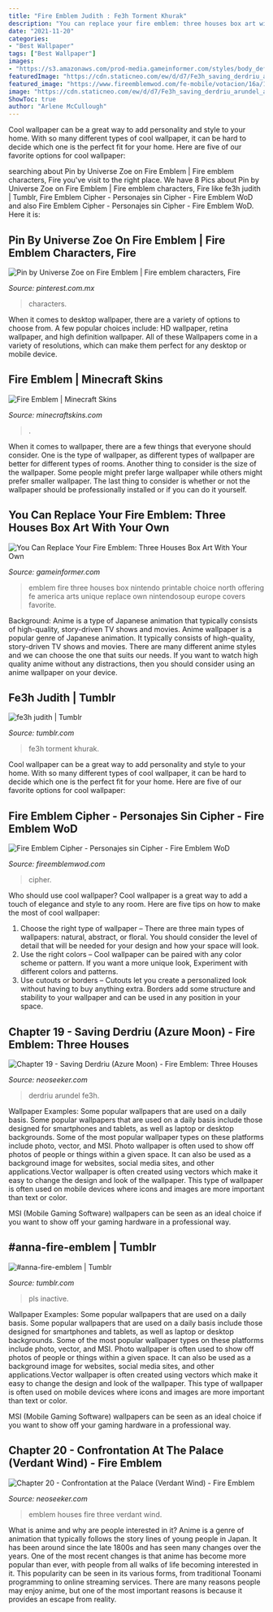 ```yaml
---
title: "Fire Emblem Judith : Fe3h Torment Khurak"
description: "You can replace your fire emblem: three houses box art with your own"
date: "2021-11-20"
categories:
- "Best Wallpaper"
tags: ["Best Wallpaper"]
images:
- "https://s3.amazonaws.com/prod-media.gameinformer.com/styles/body_default/s3/2019/07/29/37f5a86f/fireemblembox.jpg"
featuredImage: "https://cdn.staticneo.com/ew/d/d7/Fe3h_saving_derdriu_arundel_attack.jpg"
featured_image: "https://www.fireemblemwod.com/fe-mobile/votacion/16a/115051.png"
image: "https://cdn.staticneo.com/ew/d/d7/Fe3h_saving_derdriu_arundel_attack.jpg"
ShowToc: true
author: "Arlene McCullough"
---
```



Cool wallpaper can be a great way to add personality and style to your home. With so many different types of cool wallpaper, it can be hard to decide which one is the perfect fit for your home. Here are five of our favorite options for cool wallpaper: 

	

		
searching about Pin by Universe Zoe on Fire Emblem | Fire emblem characters, Fire you've visit to the right place. We have 8 Pics about Pin by Universe Zoe on Fire Emblem | Fire emblem characters, Fire like fe3h judith | Tumblr, Fire Emblem Cipher - Personajes sin Cipher - Fire Emblem WoD and also Fire Emblem Cipher - Personajes sin Cipher - Fire Emblem WoD. Here it is:
		
    
## Pin By Universe Zoe On Fire Emblem | Fire Emblem Characters, Fire

<img loading=lazy src="https://i.pinimg.com/736x/9b/3b/11/9b3b11a08f699cad4a8b642c8a090565.jpg" onerror="this.onerror=null;this.src='https://tse3.mm.bing.net/th?id=OIP.ZpjslOj2ylgebfyYC1bWQQHaJP&amp;pid=15.1';" alt="Pin by Universe Zoe on Fire Emblem | Fire emblem characters, Fire">

_Source: pinterest.com.mx_

>characters. 

	

When it comes to desktop wallpaper, there are a variety of options to choose from. A few popular choices include: HD wallpaper, retina wallpaper, and high definition wallpaper. All of these Wallpapers come in a variety of resolutions, which can make them perfect for any desktop or mobile device. 

    
## Fire Emblem | Minecraft Skins

<img loading=lazy src="https://www.minecraftskins.com/uploads/preview-skins/2020/10/04/flame-emperor--fire-emblem--15421345.png?v420" onerror="this.onerror=null;this.src='https://tse3.mm.bing.net/th?id=OIP.vJyPPcLY8pkY0j0MkRBPjAAAAA&amp;pid=15.1';" alt="Fire Emblem | Minecraft Skins">

_Source: minecraftskins.com_

>. 

	

When it comes to wallpaper, there are a few things that everyone should consider. One is the type of wallpaper, as different types of wallpaper are better for different types of rooms. Another thing to consider is the size of the wallpaper. Some people might prefer large wallpaper while others might prefer smaller wallpaper. The last thing to consider is whether or not the wallpaper should be professionally installed or if you can do it yourself.

    
## You Can Replace Your Fire Emblem: Three Houses Box Art With Your Own

<img loading=lazy src="https://s3.amazonaws.com/prod-media.gameinformer.com/styles/body_default/s3/2019/07/29/37f5a86f/fireemblembox.jpg" onerror="this.onerror=null;this.src='https://tse4.mm.bing.net/th?id=OIP.7IiWp58wso9ZVwSc8BlQXQHaDn&amp;pid=15.1';" alt="You Can Replace Your Fire Emblem: Three Houses Box Art With Your Own">

_Source: gameinformer.com_

>emblem fire three houses box nintendo printable choice north offering fe america arts unique replace own nintendosoup europe covers favorite. 

	

Background: Anime is a type of Japanese animation that typically consists of high-quality, story-driven TV shows and movies.
Anime wallpaper is a popular genre of Japanese animation. It typically consists of high-quality, story-driven TV shows and movies. There are many different anime styles and we can choose the one that suits our needs. If you want to watch high quality anime without any distractions, then you should consider using an anime wallpaper on your device.

    
## Fe3h Judith | Tumblr

<img loading=lazy src="https://64.media.tumblr.com/460bfde5fb596d90f198b734f3e57404/9f5b92272bfe5ccf-16/s640x960/40877c4651808a71f494aac1c6d2cd5432e488e5.png" onerror="this.onerror=null;this.src='https://tse2.mm.bing.net/th?id=OIP.gA4cd-tNsXHvK_ZZOEAThQHaG_&amp;pid=15.1';" alt="fe3h judith | Tumblr">

_Source: tumblr.com_

>fe3h torment khurak. 

	

Cool wallpaper can be a great way to add personality and style to your home. With so many different types of cool wallpaper, it can be hard to decide which one is the perfect fit for your home. Here are five of our favorite options for cool wallpaper: 

    
## Fire Emblem Cipher - Personajes Sin Cipher - Fire Emblem WoD

<img loading=lazy src="https://www.fireemblemwod.com/fe-mobile/votacion/16a/115051.png" onerror="this.onerror=null;this.src='https://tse3.mm.bing.net/th?id=OIP.FjM9GBZZOCEHUNnbfJ6H8QAAAA&amp;pid=15.1';" alt="Fire Emblem Cipher - Personajes sin Cipher - Fire Emblem WoD">

_Source: fireemblemwod.com_

>cipher. 

	

Who should use cool wallpaper?
Cool wallpaper is a great way to add a touch of elegance and style to any room. Here are five tips on how to make the most of cool wallpaper: 
1) Choose the right type of wallpaper – There are three main types of wallpapers: natural, abstract, or floral. You should consider the level of detail that will be needed for your design and how your space will look. 
2) Use the right colors – Cool wallpaper can be paired with any color scheme or pattern. If you want a more unique look, Experiment with different colors and patterns. 
3) Use cutouts or borders – Cutouts let you create a personalized look without having to buy anything extra. Borders add some structure and stability to your wallpaper and can be used in any position in your space.

    
## Chapter 19 - Saving Derdriu (Azure Moon) - Fire Emblem: Three Houses

<img loading=lazy src="https://cdn.staticneo.com/ew/d/d7/Fe3h_saving_derdriu_arundel_attack.jpg" onerror="this.onerror=null;this.src='https://tse3.mm.bing.net/th?id=OIP.pv03a30F6YOb2gLbSEHdsgHaEK&amp;pid=15.1';" alt="Chapter 19 - Saving Derdriu (Azure Moon) - Fire Emblem: Three Houses">

_Source: neoseeker.com_

>derdriu arundel fe3h. 

	

Wallpaper Examples: Some popular wallpapers that are used on a daily basis.
Some popular wallpapers that are used on a daily basis include those designed for smartphones and tablets, as well as laptop or desktop backgrounds. Some of the most popular wallpaper types on these platforms include photo, vector, and MSI. 
Photo wallpaper is often used to show off photos of people or things within a given space. It can also be used as a background image for websites, social media sites, and other applications.Vector wallpaper is often created using vectors which make it easy to change the design and look of the wallpaper. This type of wallpaper is often used on mobile devices where icons and images are more important than text or color. 

MSI (Mobile Gaming Software) wallpapers can be seen as an ideal choice if you want to show off your gaming hardware in a professional way.

    
## #anna-fire-emblem | Tumblr

<img loading=lazy src="https://64.media.tumblr.com/ba821cec44c05cc1934436e5d0f7ddda/a7d95a784d6a118e-7e/s2048x3072/f127dbfccd8adcbb7f8759c6b71930f3755e1eeb.png" onerror="this.onerror=null;this.src='https://tse2.mm.bing.net/th?id=OIP.qco5W2_LS3iB64VoLPNyqgHaHe&amp;pid=15.1';" alt="#anna-fire-emblem | Tumblr">

_Source: tumblr.com_

>pls inactive. 

	

Wallpaper Examples: Some popular wallpapers that are used on a daily basis.
Some popular wallpapers that are used on a daily basis include those designed for smartphones and tablets, as well as laptop or desktop backgrounds. Some of the most popular wallpaper types on these platforms include photo, vector, and MSI. 
Photo wallpaper is often used to show off photos of people or things within a given space. It can also be used as a background image for websites, social media sites, and other applications.Vector wallpaper is often created using vectors which make it easy to change the design and look of the wallpaper. This type of wallpaper is often used on mobile devices where icons and images are more important than text or color. 

MSI (Mobile Gaming Software) wallpapers can be seen as an ideal choice if you want to show off your gaming hardware in a professional way.

    
## Chapter 20 - Confrontation At The Palace (Verdant Wind) - Fire Emblem

<img loading=lazy src="https://cdn.staticneo.com/p/508/56/fire-emblem-three-houses_image_WjuEr.jpg" onerror="this.onerror=null;this.src='https://tse3.mm.bing.net/th?id=OIP.RVG84kw9KzcdsJKoPwKaVgHaEK&amp;pid=15.1';" alt="Chapter 20 - Confrontation at the Palace (Verdant Wind) - Fire Emblem">

_Source: neoseeker.com_

>emblem houses fire three verdant wind. 

	

What is anime and why are people interested in it?
Anime is a genre of animation that typically follows the story lines of young people in Japan. It has been around since the late 1800s and has seen many changes over the years. One of the most recent changes is that anime has become more popular than ever, with people from all walks of life becoming interested in it. This popularity can be seen in its various forms, from traditional Toonami programming to online streaming services. There are many reasons people may enjoy anime, but one of the most important reasons is because it provides an escape from reality.

